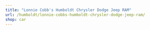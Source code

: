 ```yaml
---
title: "Lonnie Cobb's Humboldt Chrysler Dodge Jeep RAM"
url: /humboldt/lonnie-cobbs-humboldt-chrysler-dodge-jeep-ram/
shop: car
---
```

